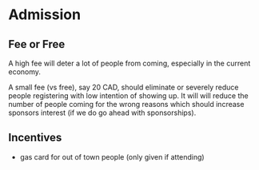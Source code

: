 # Admission

## Fee or Free

A high fee will deter a lot of people from coming, especially in the current economy.

A small fee (vs free), say 20 CAD, should eliminate or severely reduce people registering with low intention of showing up. It will will reduce the number of people coming for the wrong reasons which should increase sponsors interest (if we do go ahead with sponsorships).

## Incentives
* gas card for out of town people (only given if attending)
